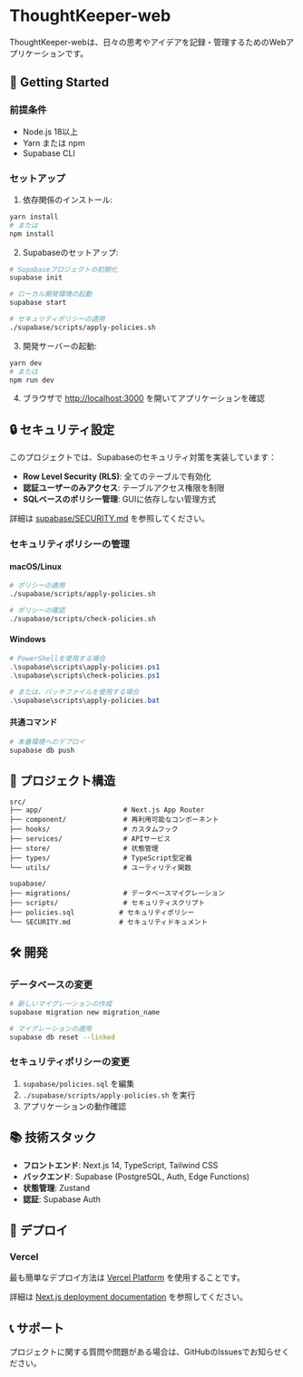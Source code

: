 # ThoughtKeeper-web

ThoughtKeeper-webは、日々の思考やアイデアを記録・管理するためのWebアプリケーションです。

## 🚀 Getting Started

### 前提条件
- Node.js 18以上
- Yarn または npm
- Supabase CLI

### セットアップ

1. 依存関係のインストール:
```bash
yarn install
# または
npm install
```

2. Supabaseのセットアップ:
```bash
# Supabaseプロジェクトの初期化
supabase init

# ローカル開発環境の起動
supabase start

# セキュリティポリシーの適用
./supabase/scripts/apply-policies.sh
```

3. 開発サーバーの起動:
```bash
yarn dev
# または
npm run dev
```

4. ブラウザで [http://localhost:3000](http://localhost:3000) を開いてアプリケーションを確認

## 🔒 セキュリティ設定

このプロジェクトでは、Supabaseのセキュリティ対策を実装しています：

- **Row Level Security (RLS)**: 全てのテーブルで有効化
- **認証ユーザーのみアクセス**: テーブルアクセス権限を制限
- **SQLベースのポリシー管理**: GUIに依存しない管理方式

詳細は [supabase/SECURITY.md](supabase/SECURITY.md) を参照してください。

### セキュリティポリシーの管理

#### macOS/Linux
```bash
# ポリシーの適用
./supabase/scripts/apply-policies.sh

# ポリシーの確認
./supabase/scripts/check-policies.sh
```

#### Windows
```powershell
# PowerShellを使用する場合
.\supabase\scripts\apply-policies.ps1
.\supabase\scripts\check-policies.ps1

# または、バッチファイルを使用する場合
.\supabase\scripts\apply-policies.bat
```

#### 共通コマンド
```bash
# 本番環境へのデプロイ
supabase db push
```

## 📁 プロジェクト構造

```
src/
├── app/                    # Next.js App Router
├── component/              # 再利用可能なコンポーネント
├── hooks/                  # カスタムフック
├── services/               # APIサービス
├── store/                  # 状態管理
├── types/                  # TypeScript型定義
└── utils/                  # ユーティリティ関数

supabase/
├── migrations/             # データベースマイグレーション
├── scripts/                # セキュリティスクリプト
├── policies.sql           # セキュリティポリシー
└── SECURITY.md            # セキュリティドキュメント
```

## 🛠️ 開発

### データベースの変更
```bash
# 新しいマイグレーションの作成
supabase migration new migration_name

# マイグレーションの適用
supabase db reset --linked
```

### セキュリティポリシーの変更
1. `supabase/policies.sql` を編集
2. `./supabase/scripts/apply-policies.sh` を実行
3. アプリケーションの動作確認

## 📚 技術スタック

- **フロントエンド**: Next.js 14, TypeScript, Tailwind CSS
- **バックエンド**: Supabase (PostgreSQL, Auth, Edge Functions)
- **状態管理**: Zustand
- **認証**: Supabase Auth

## 🚀 デプロイ

### Vercel
最も簡単なデプロイ方法は [Vercel Platform](https://vercel.com/new?utm_medium=default-template&filter=next.js&utm_source=create-next-app&utm_campaign=create-next-app-readme) を使用することです。

詳細は [Next.js deployment documentation](https://nextjs.org/docs/deployment) を参照してください。

## 📞 サポート

プロジェクトに関する質問や問題がある場合は、GitHubのIssuesでお知らせください。
